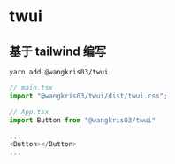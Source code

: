 # twui

## 基于 tailwind 编写

```
yarn add @wangkris03/twui

```

```js
// main.tsx
import "@wangkris03/twui/dist/twui.css";
```

```js
// App.tsx
import Button from "@wangkris03/twui"

...
<Button></Button>
...

```
